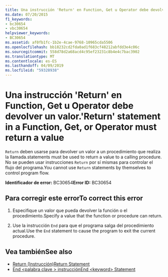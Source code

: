```yaml
---
title: Una instrucción 'Return' en Function, Get u Operator debe devolver un valor.
ms.date: 07/20/2015
f1_keywords:
- bc30654
- vbc30654
helpviewer_keywords:
- BC30654
ms.assetid: af0fb1fc-1b2e-4cae-9768-10965cda5506
ms.openlocfilehash: bb18232cd2fda0ad1f683cf48212abfdd3e4c06c
ms.sourcegitcommit: 558d78d2a68acd4c95ef23231c8b4e4c7bac3902
ms.translationtype: MT
ms.contentlocale: es-ES
ms.lasthandoff: 04/09/2019
ms.locfileid: "59328938"
---
```

# <a name="return-statement-in-a-function-get-or-operator-must-return-a-value"></a><span data-ttu-id="465c5-102">Una instrucción 'Return' en Function, Get u Operator debe devolver un valor.</span><span class="sxs-lookup"><span data-stu-id="465c5-102">'Return' statement in a Function, Get, or Operator must return a value</span></span>
`Return` <span data-ttu-id="465c5-103">deben usarse para devolver un valor a un procedimiento que realiza la llamada.</span><span class="sxs-lookup"><span data-stu-id="465c5-103">statements must be used to return a value to a calling procedure.</span></span> <span data-ttu-id="465c5-104">No se pueden usar instrucciones `Return` por sí mismas para controlar el flujo del programa.</span><span class="sxs-lookup"><span data-stu-id="465c5-104">You cannot use `Return` statements by themselves to control program flow.</span></span>  
  
 <span data-ttu-id="465c5-105">**Identificador de error:** BC30654</span><span class="sxs-lookup"><span data-stu-id="465c5-105">**Error ID:** BC30654</span></span>  
  
## <a name="to-correct-this-error"></a><span data-ttu-id="465c5-106">Para corregir este error</span><span class="sxs-lookup"><span data-stu-id="465c5-106">To correct this error</span></span>  
  
1. <span data-ttu-id="465c5-107">Especifique un valor que pueda devolver la función o el procedimiento.</span><span class="sxs-lookup"><span data-stu-id="465c5-107">Specify a value that the function or procedure can return.</span></span>  
  
2. <span data-ttu-id="465c5-108">Use la instrucción `End` para que el programa salga del procedimiento actual.</span><span class="sxs-lookup"><span data-stu-id="465c5-108">Use the `End` statement to cause the program to exit the current procedure.</span></span>  
  
## <a name="see-also"></a><span data-ttu-id="465c5-109">Vea también</span><span class="sxs-lookup"><span data-stu-id="465c5-109">See also</span></span>

- [<span data-ttu-id="465c5-110">Return (Instrucción)</span><span class="sxs-lookup"><span data-stu-id="465c5-110">Return Statement</span></span>](../../visual-basic/language-reference/statements/return-statement.md)
- [<span data-ttu-id="465c5-111">End \<palabra clave > instrucción</span><span class="sxs-lookup"><span data-stu-id="465c5-111">End \<keyword> Statement</span></span>](../../visual-basic/language-reference/statements/end-keyword-statement.md)
